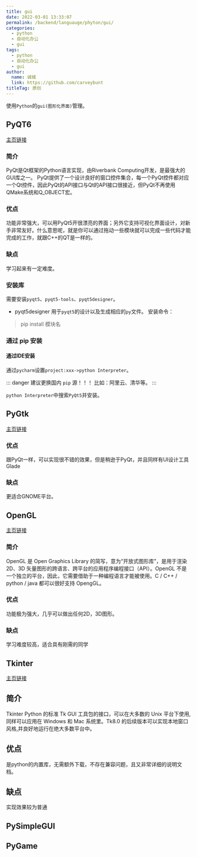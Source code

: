 ```yaml
---
title: gui
date: 2022-03-01 13:33:07
permalink: /backend/languauge/phyton/gui/
categories: 
  - python
  - 自动化办公
  - gui
tags: 
  - python
  - 自动化办公
  - gui
author: 
  name: 诚城
  link: https://github.com/carveybunt
titleTag: 原创
---
```

使用`Python`的`gui(图形化界面)`管理。
<!-- more -->
## PyQT6
[主页链接](https://docs.python.org/zh-cn/3/library/tk.html)
### 简介
PyQt是Qt框架的Python语言实现，由Riverbank Computing开发，是最强大的GUI库之一。 PyQt提供了一个设计良好的窗口控件集合，每一个PyQt控件都对应一个Qt控件，因此PyQt的API接口与Qt的API接口很接近，但PyQt不再使用QMake系统和Q_OBJECT宏。
### 优点
功能非常强大，可以用PyQt5开很漂亮的界面；另外它支持可视化界面设计，对新手非常友好。什么意思呢，就是你可以通过拖动一些模块就可以完成一些代码才能完成的工作，就跟C++的QT是一样的。
### 缺点
学习起来有一定难度。
### 安装库
需要安装`pyqt5`、`pyqt5-tools`、`pyqt5designer`。
* pyqt5designer 用于`pyqt5`的设计以及生成相应的`py`文件。
安装命令：
> pip install 模块名
### 通过 pip 安装

#### 通过IDE安装
通过`pycharm`设置`project:xxx->python Interpreter`。

::: danger
建议更换国内 `pip` 源！！！
比如：阿里云、清华等。
:::

`python Interpreter`中搜索`PyQt5`并安装。


## PyGtk
[主页链接](https://docs.python.org/3/library/tk.html)
### 优点
跟PyQt一样，可以实现很不错的效果，但是稍逊于PyQt，并且同样有UI设计工具Glade
### 缺点
更适合GNOME平台。
## OpenGL
[主页链接](https://pypi.org/project/PyOpenGL/)
### 简介
OpenGL 是 Open Graphics Library 的简写，意为“开放式图形库”，是用于渲染 2D、3D 矢量图形的跨语言、跨平台的应用程序编程接口（API）。OpenGL 不是一个独立的平台，因此，它需要借助于一种编程语言才能被使用。C / C++ / python / java 都可以很好支持 OpengGL。
### 优点
功能极为强大，几乎可以做出任何2D，3D图形。
### 缺点
学习难度较高，适合具有刚需的同学
## Tkinter
[主页链接](https://docs.python.org/3/library/tk.html)

## 简介
Tkinter Python 的标准 Tk GUI 工具包的接口，可以在大多数的 Unix 平台下使用, 同样可以应用在 Windows 和 Mac 系统里。Tk8.0 的后续版本可以实现本地窗口风格,并良好地运行在绝大多数平台中。

## 优点
是python的内置库，无需额外下载，不存在兼容问题，且又非常详细的说明文档。

## 缺点
实现效果较为普通
## PySimpleGUI

## PyGame
